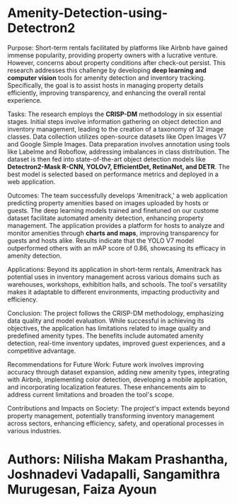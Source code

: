 # Amenity-Detection-using-Detectron2
Purpose:
Short-term rentals facilitated by platforms like Airbnb have gained immense popularity, providing property owners with a lucrative venture. However, concerns about property conditions after check-out persist. This research addresses this challenge by developing **deep learning and computer vision** tools for amenity detection and inventory tracking. Specifically, the goal is to assist hosts in managing property details efficiently, improving transparency, and enhancing the overall rental experience.

Tasks:
The research employs the **CRISP-DM** methodology in six essential stages. Initial steps involve information gathering on object detection and inventory management, leading to the creation of a taxonomy of 32 image classes. Data collection utilizes open-source datasets like Open Images V7 and Google Simple Images. Data preparation involves annotation using tools like Labelme and Roboflow, addressing imbalances in class distribution. The dataset is then fed into state-of-the-art object detection models like **Detectron2-Mask R-CNN, YOLOv7, EfficientDet, RetinaNet, and DETR**. The best model is selected based on performance metrics and deployed in a web application.

Outcomes:
The team successfully develops 'Amenitrack,' a web application predicting property amenities based on images uploaded by hosts or guests. The deep learning models trained and finetuned on our custome dataset facilitate automated amenity detection, enhancing property management. The application provides a platform for hosts to analyze and monitor amenities through **charts and maps**, improving transparency for guests and hosts alike. Results indicate that the YOLO V7 model outperformed others with an mAP score of 0.86, showcasing its efficacy in amenity detection.

Applications:
Beyond its application in short-term rentals, Amenitrack has potential uses in inventory management across various domains such as warehouses, workshops, exhibition halls, and schools. The tool's versatility makes it adaptable to different environments, impacting productivity and efficiency.

Conclusion:
The project follows the CRISP-DM methodology, emphasizing data quality and model evaluation. While successful in achieving its objectives, the application has limitations related to image quality and predefined amenity types. The benefits include automated amenity detection, real-time inventory updates, improved guest experiences, and a competitive advantage.

Recommendations for Future Work:
Future work involves improving accuracy through dataset expansion, adding new amenity types, integrating with Airbnb, implementing color detection, developing a mobile application, and incorporating localization features. These enhancements aim to address current limitations and broaden the tool's scope.

Contributions and Impacts on Society:
The project's impact extends beyond property management, potentially transforming inventory management across sectors, enhancing efficiency, safety, and operational processes in various industries.

# Authors: Nilisha Makam Prashantha, Joshnadevi Vadapalli, Sangamithra Murugesan, Faiza Ayoun




